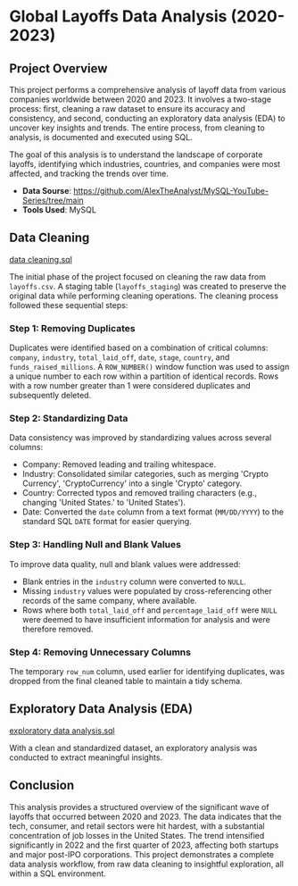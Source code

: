 # Global Layoffs Data Analysis (2020-2023)

## Project Overview

This project performs a comprehensive analysis of layoff data from various companies worldwide between 2020 and 2023. It involves a two-stage process: first, cleaning a raw dataset to ensure its accuracy and consistency, and second, conducting an exploratory data analysis (EDA) to uncover key insights and trends. The entire process, from cleaning to analysis, is documented and executed using SQL.

The goal of this analysis is to understand the landscape of corporate layoffs, identifying which industries, countries, and companies were most affected, and tracking the trends over time.

- **Data Sourse**: https://github.com/AlexTheAnalyst/MySQL-YouTube-Series/tree/main
- **Tools Used**: MySQL

## Data Cleaning

[data cleaning.sql](data_cleaning.sql)

The initial phase of the project focused on cleaning the raw data from `layoffs.csv`. A staging table (`layoffs_staging`) was created to preserve the original data while performing cleaning operations. The cleaning process followed these sequential steps:

### Step 1: Removing Duplicates
Duplicates were identified based on a combination of critical columns: `company`, `industry`, `total_laid_off`, `date`, `stage`, `country`, and `funds_raised_millions`. A `ROW_NUMBER()` window function was used to assign a unique number to each row within a partition of identical records. Rows with a row number greater than 1 were considered duplicates and subsequently deleted.

### Step 2: Standardizing Data
Data consistency was improved by standardizing values across several columns:

- Company: Removed leading and trailing whitespace.
- Industry: Consolidated similar categories, such as merging 'Crypto Currency', 'CryptoCurrency' into a single 'Crypto' category.
- Country: Corrected typos and removed trailing characters (e.g., changing 'United States.' to 'United States').
- Date: Converted the `date` column from a text format (`MM/DD/YYYY`) to the standard SQL `DATE` format for easier querying.

### Step 3: Handling Null and Blank Values
To improve data quality, null and blank values were addressed:
- Blank entries in the `industry` column were converted to `NULL`.
- Missing `industry` values were populated by cross-referencing other records of the same company, where available.
- Rows where both `total_laid_off` and `percentage_laid_off` were `NULL` were deemed to have insufficient information for analysis and were therefore removed.

### Step 4: Removing Unnecessary Columns

The temporary `row_num` column, used earlier for identifying duplicates, was dropped from the final cleaned table to maintain a tidy schema.


## Exploratory Data Analysis (EDA)

[exploratory data analysis.sql](EDA_exploratory_data_analysis.sql)

With a clean and standardized dataset, an exploratory analysis was conducted to extract meaningful insights.

## Conclusion

This analysis provides a structured overview of the significant wave of layoffs that occurred between 2020 and 2023. The data indicates that the tech, consumer, and retail sectors were hit hardest, with a substantial concentration of job losses in the United States. The trend intensified significantly in 2022 and the first quarter of 2023, affecting both startups and major post-IPO corporations. This project demonstrates a complete data analysis workflow, from raw data cleaning to insightful exploration, all within a SQL environment.